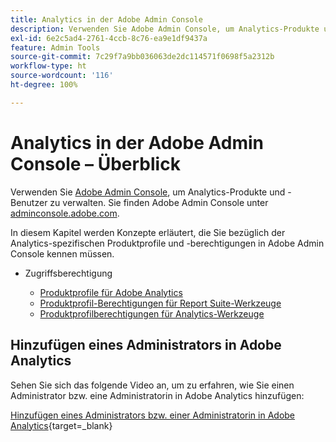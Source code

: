 ```yaml
---
title: Analytics in der Adobe Admin Console
description: Verwenden Sie Adobe Admin Console, um Analytics-Produkte und -Benutzer zu verwalten.
exl-id: 6e2c5ad4-2761-4ccb-8c76-ea9e1df9437a
feature: Admin Tools
source-git-commit: 7c29f7a9bb036063de2dc114571f0698f5a2312b
workflow-type: ht
source-wordcount: '116'
ht-degree: 100%

---
```


# Analytics in der Adobe Admin Console – Überblick

Verwenden Sie [Adobe Admin Console](https://helpx.adobe.com/de/enterprise/using/admin-console.html), um Analytics-Produkte und -Benutzer zu verwalten. Sie finden Adobe Admin Console unter [adminconsole.adobe.com](https://adminconsole.adobe.com/).

In diesem Kapitel werden Konzepte erläutert, die Sie bezüglich der Analytics-spezifischen Produktprofile und -berechtigungen in Adobe Admin Console kennen müssen.

* Zugriffsberechtigung

   * [Produktprofile für Adobe Analytics](/help/admin/admin-console/permissions/product-profile.md)
   * [Produktprofil-Berechtigungen für Report Suite-Werkzeuge](/help/admin/admin-console/permissions/report-suite-tools.md)
   * [Produktprofilberechtigungen für Analytics-Werkzeuge](/help/admin/admin-console/permissions/analytics-tools.md)

## Hinzufügen eines Administrators in Adobe Analytics

Sehen Sie sich das folgende Video an, um zu erfahren, wie Sie einen Administrator bzw. eine Administratorin in Adobe Analytics hinzufügen:

[Hinzufügen eines Administrators bzw. einer Administratorin in Adobe Analytics](https://video.tv.adobe.com/v/37648/?quality=12){target=_blank}
